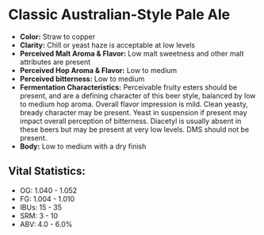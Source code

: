 # Classic Australian-Style Pale Ale

- **Color:** Straw to copper
- **Clarity:** Chill or yeast haze is acceptable at low levels
- **Perceived Malt Aroma & Flavor:** Low malt sweetness and other malt attributes are present
- **Perceived Hop Aroma & Flavor:** Low to medium
- **Perceived bitterness:** Low to medium
- **Fermentation Characteristics:** Perceivable fruity esters should be present, and are a defining character of this beer style, balanced by low to medium hop aroma. Overall flavor impression is mild. Clean yeasty, bready character may be present. Yeast in suspension if present may impact overall perception of bitterness. Diacetyl is usually absent in these beers but may be present at very low levels. DMS should not be present.
- **Body:** Low to medium with a dry finish

## Vital Statistics:

- OG: 1.040 - 1.052
- FG: 1.004 - 1.010
- IBUs: 15 - 35
- SRM: 3 - 10
- ABV: 4.0 - 6.0%
